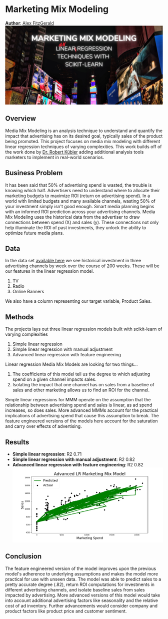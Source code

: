 # Marketing Mix Modeling
**Author**: [Alex FitzGerald](https://www.linkedin.com/in/alex-fitzgerald-0734076a/)
![MMM header](Images/mmm_hero_image.png)

## Overview
Media Mix Modeling is an analysis technique to understand and quantify the impact that advertising has on its desired goal, typically sales of the product being promoted. This project focuses on media mix modeling with different linear regression techniques of varying complexities. This work builds off of the work done by [Dr. Robert Kübler](https://github.com/Garve?tab=repositories) adding additional analysis tools marketers to implement in real-world scenarios.

## Business Problem
It has been said that 50% of advertising spend is wasted, the trouble is knowing which half. Advertisers need to understand where to allocate their marketing budgets to maximize ROI (return on advertising spend). In a world with limited budgets and many available channels, wasting 50% of your investment simply isn't good enough. Smart media planning begins with an informed ROI prediction across your advertising channels. Media Mix Modeling uses the historical data from the advertiser to draw connections between spend (X) and sales (y). These connections not only help illuminate the ROI of past investments, they unlock the ability to optimize future media plans.

## Data
In the data set [available here](https://medium.com/r/?url=https%3A%2F%2Fgithub.com%2FGarve%2Fdatasets%2Fblob%2F4576d323bf2b66c906d5130d686245ad205505cf%2Fmmm.csv) we see historical investment in three advertising channels by week over the course of 200 weeks. These will be our features in the linear regression model.
1. TV
2. Radio
3. Online Banners

We also have a column representing our target variable, Product Sales.

## Methods
The projects lays out three linear regression models built with scikit-learn of varying complexities
1. Simple linear regression
2. Simple linear regression with manual adjustment
3. Advanced linear regression with feature engineering

Linear regression Media Mix Models are looking for two things…
1. The coefficients of this model tell us the degree to which adjusting spend on a given channel impacts sales.
2. Isolating the impact that one channel has on sales from a baseline of sales and other marketing allows us to find an ROI for the channel.

Simple linear regressions for MMM operate on the assumption that the relationship between advertising spend and sales is linear, as ad spend increases, so does sales. More advanced MMMs account for the practical implications of advertising spend that cause this assumption to break. The feature engineered versions of the models here account for the saturation and carry over effects of advertising. 

## Results
- **Simple linear regression**: R2 0.71
- **Simple linear regression with manual adjustment**: R2 0.82
- **Advanced linear regression with feature engineering**: R2 0.82
![MMM](Images/Advanced_LR_MMM.png)
## Conclusion
The feature engineered version of the model improves upon the previous model's adherence to underlying assumptions and makes the model more practical for use with unseen data. The model was able to predict sales to a pretty accurate degree (.82), return ROI computations for investments in different advertising channels, and isolate baseline sales from sales impacted by advertising. More advanced versions of this model would take into account additional advertising factors like seasonality and the relative cost of ad inventory. Further advancements would consider company and product factors like product price and customer sentiment.
